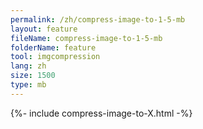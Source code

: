 ```yaml
---
permalink: /zh/compress-image-to-1-5-mb
layout: feature
fileName: compress-image-to-1-5-mb
folderName: feature
tool: imgcompression
lang: zh
size: 1500
type: mb
---
```


{%- include compress-image-to-X.html -%}
